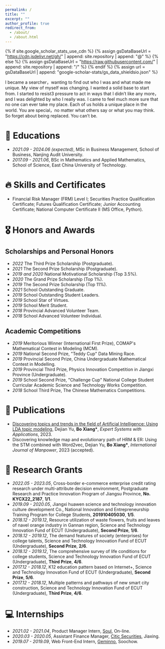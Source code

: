 ```yaml
---
permalink: /
title: ""
excerpt: ""
author_profile: true
redirect_from: 
  - /about/
  - /about.html
---
```


{% if site.google_scholar_stats_use_cdn %}
{% assign gsDataBaseUrl = "https://cdn.jsdelivr.net/gh/" | append: site.repository | append: "@" %}
{% else %}
{% assign gsDataBaseUrl = "https://raw.githubusercontent.com/" | append: site.repository | append: "/" %}
{% endif %}
{% assign url = gsDataBaseUrl | append: "google-scholar-stats/gs_data_shieldsio.json" %}

<span class='anchor' id='about-me'></span>

I became a searcher，wanting to find out who I was and what made me unique. My view of myself was changing. I wanted a solid base to start from. I started to resist3 pressure to act in ways that I didn’t like any more，and I was delighted by who I really was. I came to feel much more sure that no one can ever take my place. Each of us holds a unique place in the world. You are special，no matter what others say or what you may think. So forget about being replaced. You can’t be.

# 📖 Educations
- *2021.09 - 2024.06 (expected)*, MSc in Business Management, School of Business, Nanjing Audit University.
- *2017.09 - 2021.06*, BSc in Mathematics and Applied Mathematics, School of Science, East China University of Technology.

# 🔥 Skills and Certificates
-  Financial Risk Manager (FRM) Level I; Securities Practice Qualification Certificate; Futures Qualification Certificate; Junior Accounting Certificate; National Computer Certificate II (MS Office, Python).

# 🎖 Honors and Awards  
 
## Scholarships and Personal Honors
- *2022* The Third Prize Scholarship (Postgraduate).
- *2021* The Second Prize Scholarship (Postgraduate).
- *2019 and 2020* National Motivational Scholarship (Top 3.5%).
- *2020* The Grand Prize Scholarship (Top 1%).
- *2019* The Second Prize Scholarship (Top 11%).
- *2021* School Outstanding Graduate.
- *2019* School Outstanding Student Leaders.
- *2019* School Star of Virtues.
- *2019* School Merit Student.
- *2018* Provincial Advanced Volunteer Team.
- *2018* School Advanced Volunteer Individual.
## Academic Competitions
- *2019* Meritorious Winner (International First Prize), COMAP's Mathematical Contest in Modeling (MCM).
- *2019* National Second Prize, "Teddy Cup" Data Mining Race.
- *2019* Provincial Second Prize, China Undergraduate Mathematical Contest in Modelling.
- *2019* Provincial Third Prize, Physics Innovation Competition in Jiangxi Province (Undergraduate).
- *2019* School Second Prize, "Challenge Cup" National College Student Curricular Academic Science and Technology Works Competition.
- *2018* School Third Prize, The Chinese Mathematics Competitions.

# 📝 Publications 
- [Discovering topics and trends in the field of Artificial Intelligence: Using LDA topic modeling](https://www.sciencedirect.com/science/article/pii/S0957417423006164#ak905), Dejian Yu, **Bo Xiang\***, *Expert Systems with Applications*, 2023.
- Discovering knowledge map and evolutionary path of HRM & ER: Using the STM combined with Word2vec, Dejian Yu, **Bo Xiang\***, *International Journal of Manpower*, 2023 (accepted).

# 💬 Research Grants
- *2022.05 - 2023.05*, Cross-border e-commerce enterprise credit rating research under multi-attribute decision environment, Postgraduate Research and Practice Innovation Program of Jiangsu Province, **No. KYCX22_2187**, **1/1**.
- *2019.09 - 2020.05*, Jiangxi huawen science and technology innovation culture development Co., National Innovation and Entrepreneurship Training Program for College Students, **201910405030**, **1/5**.
- *2018.12 - 2019.12*, Resource utilization of waste flowers, fruits and leaves of navel orange industry in Gannan region, Science and Technology Innovation Fund of ECUT (Undergraduate), **Second Prize**, **1/6**.
- *2018.12 - 2019.12*, The demand features of society (enterprises) for college talents, Science and Technology Innovation Fund of ECUT (Undergraduate), **Second Prize**, **2/6**.
- *2018.12 - 2019.12*, The comprehensive survey of life conditions for college students, Science and Technology Innovation Fund of ECUT (Undergraduate), **Third Prize**, **4/6**.
- *2017.12 - 2018.12*, K12 education pattern based on Internet+, Science and Technology Innovation Fund of ECUT (Undergraduate), **Second Prize**, **5/6**.
- *2017.12 - 2018.12*, Multiple patterns and pathways of new smart city construction, Science and Technology Innovation Fund of ECUT (Undergraduate), **Third Prize**, **4/6**.

# 💻 Internships
- *2021.02 - 2021.04*, Product Manager Intern, [Soul](https://www.soulapp.cn/), On-line.
- *2020.03 - 2020.05*, Assistant Finance Manager, [Citic Securities](http://www.cs.ecitic.com/newsite/yywd/zjs/_yyb1301_/), Jiaxing.
- *2019.07 - 2019.09*, Web Front-End Intern, [Geminno](http://www.suzhou-gem.com/), Soochow.
